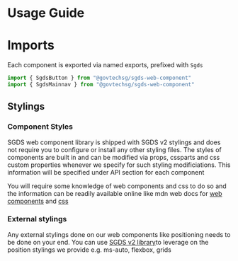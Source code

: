 # Usage Guide

# Imports

Each component is exported via named exports, prefixed with `Sgds`

```js
import { SgdsButton } from "@govtechsg/sgds-web-component"
import { SgdsMainnav } from "@govtechsg/sgds-web-component"
```

## Stylings

### Component Styles

SGDS web component library is shipped with SGDS v2 stylings and does not require you to configure or install any other styling files. 
The styles of components are built in and can be modified via props, cssparts and css custom properties whenever we specify for such styling modificiations. This information will be specified under API section for each component

You will require some knowledge of web components and css to do so and the information can be readily available online like mdn web docs for [web components](https://developer.mozilla.org/en-US/docs/Web/Web_Components) and [css](https://developer.mozilla.org/en-US/docs/Web/CSS)

### External stylings

Any external stylings done on our web components like positioning needs to be done on your end. You can use [SGDS v2 library](https://designsystem.tech.gov.sg/get-started/)to leverage on the position stylings we provide e.g. ms-auto, flexbox, grids